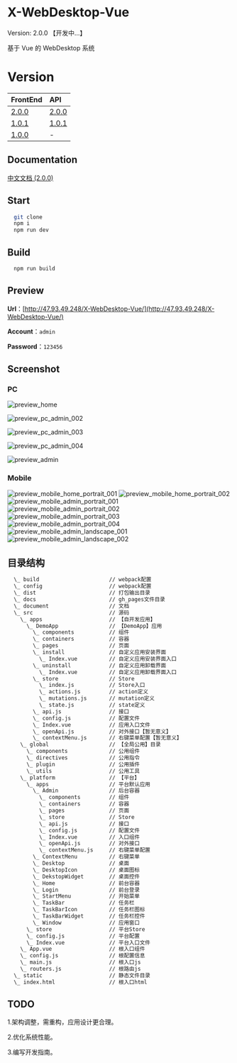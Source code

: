 # X-WebDesktop-Vue

Version: 2.0.0 【开发中...】

基于 Vue 的 WebDesktop 系统

# Version

| FrontEnd | API |
| :-------- | :-------- |
| [2.0.0](https://github.com/OXOYO/X-WebDesktop-Vue/tree/master) | [2.0.0](https://github.com/OXOYO/X-WebDesktop-Api-Koa/tree/master) |
| [1.0.1](https://github.com/OXOYO/X-WebDesktop-Vue/tree/1.0.1) | [1.0.1](https://github.com/OXOYO/X-WebDesktop-Api-Koa/tree/1.0.1) |
| [1.0.0](https://github.com/OXOYO/X-Desktop-Vue/tree/master) | - |

## Documentation

[中文文档 (2.0.0)](./document/README.md)

## Start

```bash
  git clone
  npm i
  npm run dev
```

## Build

```bash
  npm run build
```

## Preview

  **Url**：[http://47.93.49.248/X-WebDesktop-Vue/](http://47.93.49.248/X-WebDesktop-Vue/)

  **Account**：`admin`

  **Password**：`123456`

## Screenshot

### PC

![](./document/screenshot/preview_pc_home.png "preview_home")

![](./document/screenshot/preview_pc_admin_002.png "preview_pc_admin_002")

![](./document/screenshot/preview_pc_admin_003.png "preview_pc_admin_003")

![](./document/screenshot/preview_pc_admin_004.png "preview_pc_admin_004")

![](./document/screenshot/preview_pc_admin.gif "preview_admin")

### Mobile

![](./document/screenshot/preview_mobile_home_portrait_001.jpg "preview_mobile_home_portrait_001")
![](./document/screenshot/preview_mobile_home_portrait_002.jpg "preview_mobile_home_portrait_002")
![](./document/screenshot/preview_mobile_admin_portrait_001.jpg "preview_mobile_admin_portrait_001")
![](./document/screenshot/preview_mobile_admin_portrait_002.jpg "preview_mobile_admin_portrait_002")
![](./document/screenshot/preview_mobile_admin_portrait_003.jpg "preview_mobile_admin_portrait_003")
![](./document/screenshot/preview_mobile_admin_portrait_004.jpg "preview_mobile_admin_portrait_004")
![](./document/screenshot/preview_mobile_admin_landscape_001.jpg "preview_mobile_admin_landscape_001")
![](./document/screenshot/preview_mobile_admin_landscape_002.jpg "preview_mobile_admin_landscape_002")

## 目录结构
```bash
  \_ build                      // webpack配置
  \_ config                     // webpack配置
  \_ dist                       // 打包输出目录
  \_ docs                       // gh_pages文件目录
  \_ document                   // 文档
  \_ src                        // 源码
    \_ apps                     // 【自开发应用】
      \_ DemoApp                // 【DemoApp】应用
        \_ components           // 组件
        \_ containers           // 容器
        \_ pages                // 页面
        \_ install              // 自定义应用安装界面
          \_ Index.vue          // 自定义应用安装界面入口
        \_ uninstall            // 自定义应用卸载界面
          \_ Index.vue          // 自定义应用卸载界面入口
        \_ store                // Store
          \_ index.js           // Store入口
          \_ actions.js         // action定义
          \_ mutations.js       // mutation定义
          \_ state.js           // state定义
        \_ api.js               // 接口
        \_ config.js            // 配置文件
        \_ Index.vue            // 应用入口文件
        \_ openApi.js           // 对外接口【暂无意义】
        \_ contextMenu.js       // 右键菜单配置【暂无意义】
    \_ global                   // 【全局公用】目录
      \_ components             // 公用组件
      \_ directives             // 公用指令
      \_ plugin                 // 公用插件
      \_ utils                  // 公用工具
    \_ platform                 // 【平台】
      \_ apps                   // 平台默认应用
        \_ Admin                // 后台容器
          \_ components         // 组件
          \_ containers         // 容器
          \_ pages              // 页面
          \_ store              // Store
          \_ api.js             // 接口
          \_ config.js          // 配置文件
          \_ Index.vue          // 入口组件
          \_ openApi.js         // 对外接口
          \_ contextMenu.js     // 右键菜单配置
        \_ ContextMenu          // 右键菜单
        \_ Desktop              // 桌面
        \_ DesktopIcon          // 桌面图标
        \_ DekstopWidget        // 桌面控件
        \_ Home                 // 前台容器
        \_ Login                // 前台登录
        \_ StartMenu            // 开始菜单
        \_ TaskBar              // 任务栏
        \_ TaskBarIcon          // 任务栏图标
        \_ TaskBarWidget        // 任务栏控件
        \_ Window               // 应用窗口
      \_ store                  // 平台Store
      \_ config.js              // 平台配置
      \_ Index.vue              // 平台入口文件
    \_ App.vue                  // 根入口组件
    \_ config.js                // 根配置信息
    \_ main.js                  // 根入口js
    \_ routers.js               // 根路由js
  \_ static                     // 静态文件目录
  \_ index.html                 // 根入口html
```

## TODO
  1.架构调整，需重构，应用设计更合理。

  2.优化系统性能。

  3.编写开发指南。
